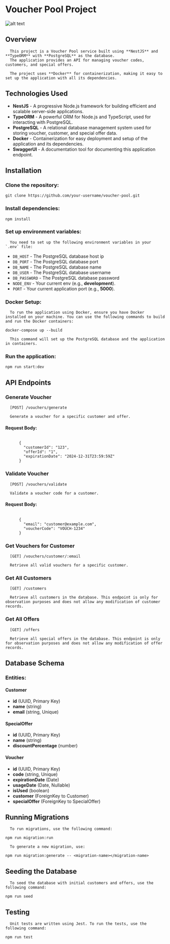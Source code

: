 # Voucher Pool Project

![alt text](https://ibb.co/dW84RHZ)

## Overview

      This project is a Voucher Pool service built using **NestJS** and **TypeORM** with **PostgreSQL** as the database.
      The application provides an API for managing voucher codes, customers, and special offers.

      The project uses **Docker** for containerization, making it easy to set up the application with all its dependencies.

## Technologies Used

- **NestJS** - A progressive Node.js framework for building efficient and scalable server-side applications.
- **TypeORM** - A powerful ORM for Node.js and TypeScript, used for interacting with PostgreSQL.
- **PostgreSQL** - A relational database management system used for storing voucher, customer, and special offer data.
- **Docker** - Containerization for easy deployment and setup of the application and its dependencies.
- **SwaggerUI** - A documentation tool for documenting this application endpoint.

## Installation

### Clone the repository:

```
git clone https://github.com/your-username/voucher-pool.git
```

### Install dependencies:

```
npm install
```

### Set up environment variables:

      You need to set up the following environment variables in your `.env` file:

- `DB_HOST` - The PostgreSQL database host ip
- `DB_PORT` - The PostgreSQL database port
- `DB_NAME` - The PostgreSQL database name
- `DB_USER` - The PostgreSQL database username
- `DB_PASSWORD` - The PostgreSQL database password
- `NODE_ENV` - Your current env (e.g., **development**).
- `PORT` - Your current application port (e.g., **5000**).

### Docker Setup:

      To run the application using Docker, ensure you have Docker installed on your machine. You can use the following commands to build and run the Docker containers:

```
docker-compose up --build
```

      This command will set up the PostgreSQL database and the application in containers.

### Run the application:

```
npm run start:dev
```

## API Endpoints

### Generate Voucher

      [POST] /vouchers/generate

      Generate a voucher for a specific customer and offer.

#### Request Body:

```

      {
        "customerId": "123",
        "offerId": "1",
        "expirationDate": "2024-12-31T23:59:59Z"
      }

```

### Validate Voucher

      [POST] /vouchers/validate

      Validate a voucher code for a customer.

#### Request Body:

```

      {
        "email": "customer@example.com",
        "voucherCode": "VOUCH-1234"
      }

```

### Get Vouchers for Customer

      [GET] /vouchers/customer/:email

      Retrieve all valid vouchers for a specific customer.

### Get All Customers

      [GET] /customers

      Retrieve all customers in the database. This endpoint is only for observation purposes and does not allow any modification of customer records.

### Get All Offers

      [GET] /offers

      Retrieve all special offers in the database. This endpoint is only for observation purposes and does not allow any modification of offer records.

## Database Schema

### Entities:

#### Customer

- **id** (UUID, Primary Key)
- **name** (string)
- **email** (string, Unique)

#### SpecialOffer

- **id** (UUID, Primary Key)
- **name** (string)
- **discountPercentage** (number)

#### Voucher

- **id** (UUID, Primary Key)
- **code** (string, Unique)
- **expirationDate** (Date)
- **usageDate** (Date, Nullable)
- **isUsed** (boolean)
- **customer** (ForeignKey to Customer)
- **specialOffer** (ForeignKey to SpecialOffer)

## Running Migrations

      To run migrations, use the following command:

```
npm run migration:run
```

      To generate a new migration, use:

```
npm run migration:generate -- <migration-name></migration-name>
```

## Seeding the Database

      To seed the database with initial customers and offers, use the following command:

```
npm run seed
```

## Testing

      Unit tests are written using Jest. To run the tests, use the following command:

```
npm run test
```
